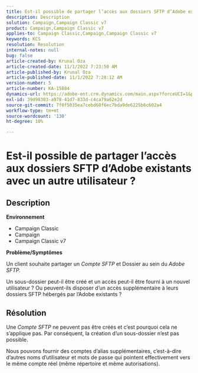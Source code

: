 ```yaml
---
title: Est-il possible de partager l’accès aux dossiers SFTP d’Adobe existants avec un autre utilisateur ?
description: Description
solution: Campaign,Campaign Classic v7
product: Campaign,Campaign Classic v7
applies-to: Campaign Classic,Campaign,Campaign Classic v7
keywords: KCS
resolution: Resolution
internal-notes: null
bug: false
article-created-by: Krunal Oza
article-created-date: 11/1/2022 7:23:50 AM
article-published-by: Krunal Oza
article-published-date: 11/1/2022 7:28:12 AM
version-number: 5
article-number: KA-15084
dynamics-url: https://adobe-ent.crm.dynamics.com/main.aspx?forceUCI=1&pagetype=entityrecord&etn=knowledgearticle&id=44323421-b659-ed11-9561-6045bd0067ea
exl-id: 39d98303-a978-41d7-833d-c4ca79a62e2d
source-git-commit: 7f0f5035ea7cebd60f6ec7bda9de6225b6c602a4
workflow-type: tm+mt
source-wordcount: '130'
ht-degree: 10%

---
```


# Est-il possible de partager l’accès aux dossiers SFTP d’Adobe existants avec un autre utilisateur ?

## Description

<b>Environnement</b>
- Campaign Classic
- Campaign
- Campaign Classic v7





<b>Problème/Symptômes</b>


Un client souhaite partager un *Compte SFTP* et Dossier au sein du *Adobe SFTP.*

Un sous-dossier peut-il être créé et un accès peut-il être fourni à un nouvel utilisateur ? Ou peuvent-ils disposer d’un accès supplémentaire à leurs dossiers SFTP hébergés par l’Adobe existants ?




## Résolution


Une *Compte SFTP* ne peuvent pas être créés et c’est pourquoi cela ne s’applique pas. Par conséquent, la création d’un sous-dossier n’est pas possible.

Nous pouvons fournir des comptes d’alias supplémentaires, c’est-à-dire d’autres noms d’utilisateur et mots de passe qui pointent effectivement vers le même compte réel (même répertoire et même autorisations).
